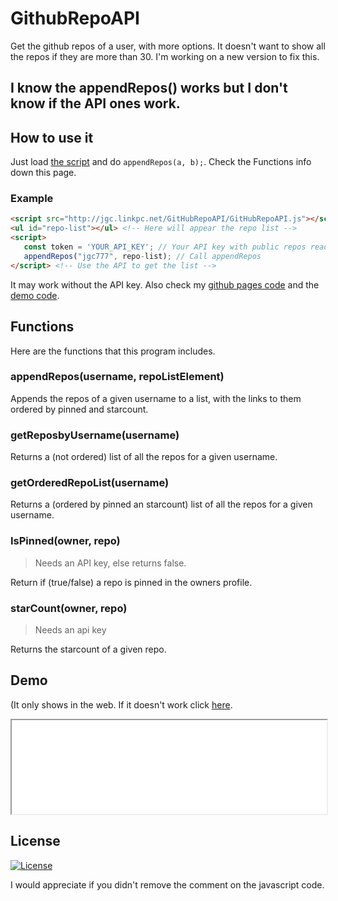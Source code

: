 # GithubRepoAPI
Get the github repos of a user, with more options. It doesn't want to show all the repos if they are more than 30. I'm working on a new version to fix this.
## I know the appendRepos() works but I don't know if the API ones work.

## How to use it
 Just load [the script](./GitHubRepoAPI.js) and do `appendRepos(a, b);`. Check the Functions info down this page.
### Example
 ```html
 <script src="http://jgc.linkpc.net/GitHubRepoAPI/GitHubRepoAPI.js"></script> <!-- Load the API -->
 <ul id="repo-list"></ul> <!-- Here will appear the repo list -->
 <script>
    const token = 'YOUR_API_KEY'; // Your API key with public repos read access
    appendRepos("jgc777", repo-list); // Call appendRepos
</script> <!-- Use the API to get the list -->
 ```

 It may work without the API key. Also check my [github pages code](https://github.com/jgc777/jgc777.github.io/blob/main/README.md?plain=1) and the [demo code](https://github.com/jgc777/GetReposbyUsername/blob/main/demo/index.html?plain=1).

## Functions
Here are the functions that this program includes.

### appendRepos(username, repoListElement)
 Appends the repos of a given username to a list, with the links to them ordered by pinned and starcount.

### getReposbyUsername(username)
 Returns a (not ordered) list of all the repos for a given username.

### getOrderedRepoList(username)
 Returns a (ordered by pinned an starcount) list of all the repos for a given username.

### IsPinned(owner, repo)
> Needs an API key, else returns false.

 Return if (true/false) a repo is pinned in the owners profile.

### starCount(owner, repo)
> Needs an api key

 Returns the starcount of a given repo.

## Demo
(It only shows in the web. If it doesn't work click [here](./demo/).
 <iframe src="./demo/" width="100%" height="auto">Error loading the demo</iframe>

## License
[![License](https://img.shields.io/github/license/jgc777/GetReposbyUsername?style=for-the-badge)](./LICENSE)

I would appreciate if you didn't remove the comment on the javascript code.
